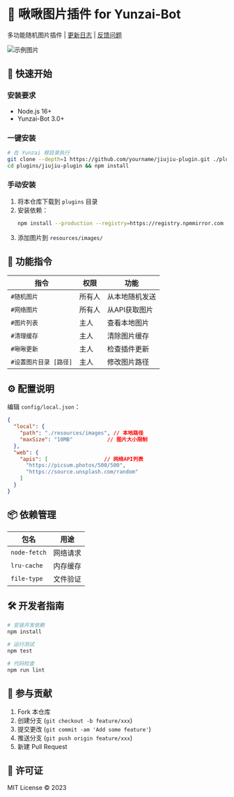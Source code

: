 # 🐤 啾啾图片插件 for Yunzai-Bot

多功能随机图片插件 | [更新日志](CHANGELOG.md) | [反馈问题](.github/ISSUE_TEMPLATE/bug_report.md)

![示例图片](resources/images/demo1.jpg)

## 🚀 快速开始

### 安装要求
- Node.js 16+
- Yunzai-Bot 3.0+

### 一键安装
```bash
# 在 Yunzai 根目录执行
git clone --depth=1 https://github.com/yourname/jiujiu-plugin.git ./plugins/jiujiu-plugin
cd plugins/jiujiu-plugin && npm install
```

### 手动安装
1. 将本仓库下载到 `plugins` 目录
2. 安装依赖：
   ```bash
   npm install --production --registry=https://registry.npmmirror.com
   ```
3. 添加图片到 `resources/images/`

## 📜 功能指令
| 指令 | 权限 | 功能 |
|------|------|------|
| `#随机图片` | 所有人 | 从本地随机发送 |
| `#网络图片` | 所有人 | 从API获取图片 |
| `#图片列表` | 主人 | 查看本地图片 |
| `#清理缓存` | 主人 | 清除图片缓存 |
| `#啾啾更新` | 主人 | 检查插件更新 |
| `#设置图片目录 [路径]` | 主人 | 修改图片路径 |

## ⚙️ 配置说明
编辑 `config/local.json`：
```json
{
  "local": {
    "path": "./resources/images", // 本地路径
    "maxSize": "10MB"           // 图片大小限制
  },
  "web": {
    "apis": [                  // 网络API列表
      "https://picsum.photos/500/500",
      "https://source.unsplash.com/random"
    ]
  }
}
```

## 📦 依赖管理
| 包名 | 用途 |
|------|------|
| `node-fetch` | 网络请求 |
| `lru-cache` | 内存缓存 |
| `file-type` | 文件验证 |

## 🛠️ 开发者指南
```bash
# 安装开发依赖
npm install

# 运行测试
npm test

# 代码检查
npm run lint
```

## 🤝 参与贡献
1. Fork 本仓库
2. 创建分支 (`git checkout -b feature/xxx`)
3. 提交更改 (`git commit -am 'Add some feature'`)
4. 推送分支 (`git push origin feature/xxx`)
5. 新建 Pull Request

## 📄 许可证
MIT License © 2023